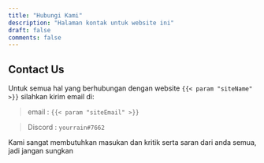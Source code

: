 ```yaml
---
title: "Hubungi Kami" 
description: "Halaman kontak untuk website ini"
draft: false
comments: false
---
```



## Contact Us


Untuk semua hal yang berhubungan dengan  website `{{< param "siteName" >}}` silahkan kirim email di:


> email : `{{< param "siteEmail" >}}`

> Discord : `yourrain#7662`



Kami sangat membutuhkan masukan dan kritik serta saran dari anda semua, jadi jangan sungkan


